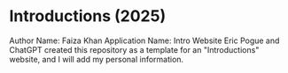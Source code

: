 # Introductions (2025)
Author Name: Faiza Khan
Application Name: Intro Website
Eric Pogue and ChatGPT created this repository as a template for an "Introductions" website, and I will add my personal information.

